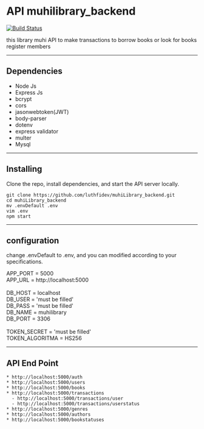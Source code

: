 # API muhilibrary_backend
 
 [![Build Status](https://travis-ci.org/luthfidev/muhilibrary-backend.svg?branch=master)](https://travis-ci.org/luthfidev/muhilibrary-backend)

this library muhi API to make transactions to borrow books or look for books register members

***

## Dependencies

* Node Js
* Express Js
* bcrypt
* cors
* jasonwebtoken(JWT)
* body-parser
* dotenv
* express validator
* multer
* Mysql
  
***

## Installing

Clone the repo, install dependencies, and start the API server locally.

```shell
git clone https://github.com/luthfidev/muhiLibrary_backend.git
cd muhiLibrary_backend
mv .envDefault .env
vim .env
npm start
```
***

## configuration

change .envDefault to .env, and you can modified according to your specifications.

APP_PORT = 5000<br>
APP_URL = http://localhost:5000<br>
<br>
DB_HOST = localhost<br>
DB_USER = 'must be filled'<br>
DB_PASS = 'must be filled'<br>
DB_NAME = muhilibrary<br>
DB_PORT = 3306<br>
<br>
TOKEN_SECRET = 'must be filled'<br>
TOKEN_ALGORITMA = HS256<br>

***

## API End Point

```shell
* http://localhost:5000/auth 
* http://localhost:5000/users 
* http://localhost:5000/books
* http://localhost:5000/transactions
  - http://localhost:5000/transactions/user
  - http://localhost:5000/transactions/userstatus
* http://localhost:5000/genres
* http://localhost:5000/authors
* http://localhost:5000/bookstatuses 
```